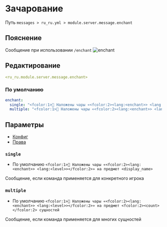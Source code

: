 # Зачарование
Путь `messages > ru_ru.yml > module.server.message.enchant`

## Пояснение
Сообщение при использовании `/enchant`
![enchant](/enchant.png)

## Редактирование
```yaml
<ru_ru.module.server.message.enchant>
```

### По умолчанию
```yaml
enchant:
  single: "<fcolor:1>📖 Наложены чары «<fcolor:2><lang:<enchant>> <lang:<level>></fcolor:2>» на предмет <display_name>"
  multiple: "<fcolor:1>📖 Наложены чары «<fcolor:2><lang:<enchant>> <lang:<level>></fcolor:2>» на предмет <fcolor:2><count></fcolor:2> сущностей"
```

## Параметры

- [Конфиг](/en/config/module/server/message/enchant/)
- [Права](/en/permissions/module/server/message/enchant/)

### `single`
- По умолчанию `<fcolor:1>📖 Наложены чары «<fcolor:2><lang:<enchant>> <lang:<level>></fcolor:2>» на предмет <display_name>`

Сообщение, если команда применяется для конкретного игрока

### `multiple`
- По умолчанию `<fcolor:1>📖 Наложены чары «<fcolor:2><lang:<enchant>> <lang:<level>></fcolor:2>» на предмет <fcolor:2><count></fcolor:2> сущностей`

Сообщение, если команда применяется для многих сущностей
